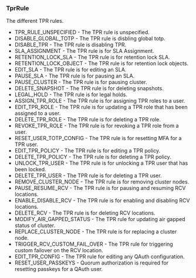 ### TprRule
The different TPR rules.

- TPR_RULE_UNSPECIFIED - The TPR rule is unspecified.
- DISABLE_GLOBAL_TOTP - The TPR rule is disbling global totp.
- DISABLE_TPR - The TPR rule is disabling TPR.
- SLA_ASSIGNMENT - The TPR rule is for SLA Assignment.
- RETENTION_LOCK_SLA - The TPR rule is for retention lock SLA.
- RETENTION_LOCK_OBJECT - The TPR rule is for retention lock objects.
- EDIT_SLA - The TPR rule is for editing an SLA.
- PAUSE_SLA - The TPR rule is for pausing an SLA.
- PAUSE_CLUSTER - The TPR rule is for pausing cluster.
- DELETE_SNAPSHOT - The TPR rule is for deleting snapshots.
- LEGAL_HOLD - The TPR rule is for legal holds.
- ASSIGN_TPR_ROLE - The TPR rule is for assigning TPR roles to a user.
- EDIT_TPR_ROLE - The TPR rule is for updating a TPR role that has been assigned to a user.
- DELETE_TPR_ROLE - The TPR rule is for deleting a TPR role.
- REVOKE_TPR_ROLE - The TPR rule is for revoking a TPR role from a user.
- RESET_USER_TOTP_CONFIG - The TPR rule is for resetting MFA for a TPR user.
- EDIT_TPR_POLICY - The TPR rule is for editing a TPR policy.
- DELETE_TPR_POLICY - The TPR rule is for deleting a TPR policy.
- UNLOCK_TPR_USER - The TPR rule is for unlocking a TPR user that has been locked.
- DELETE_TPR_USER - The TPR rule is for deleting a TPR user.
- REMOVE_CLUSTER_NODE - The TPR rule is for removing cluster nodes.
- PAUSE_RESUME_RCV - The TPR rule is for pausing and resuming RCV locations.
- ENABLE_DISABLE_RCV - The TPR rule is for enabling and disabling RCV locations.
- DELETE_RCV - The TPR rule is for deleting RCV locations.
- MODIFY_AIR_GAPPED_STATUS - The TPR rule for updating air gapped status of cluster.
- REPLACE_CLUSTER_NODE - The TPR rule is for replacing a cluster node.
- TRIGGER_RCV_CUSTOM_FAIL_OVER - The TPR rule for triggering custom failover on the RCV location.
- EDIT_TPR_CONFIG - The TPR rule for editing any QAuth configuration.
- RESET_USER_PASSKEYS - Quorum authorization is required for resetting passkeys for a QAuth user.
